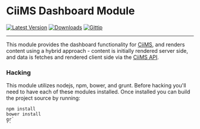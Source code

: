 # CiiMS Dashboard Module

[![Latest Version](http://img.shields.io/packagist/v/ciims-modules/dashboard.svg?style=flat)]()
[![Downloads](http://img.shields.io/packagist/dt/ciims-modules/dashboard.svg?style=flat)]()
[![Gittip](http://img.shields.io/gittip/charlesportwoodii.svg?style=flat "Gittip")](https://www.gittip.com/charlesportwoodii/)

--------------

This module provides the dashboard functionality for [CiiMS](https://www.ciims.io), and renders content using a hybrid approach - content is initially rendered server side, and data is fetches and rendered client side via the [CiiMS API](https://www.github.com/charlesportwoodii/ciims-modules-api).

### Hacking

This module utilizes nodejs, npm, bower, and grunt. Before hacking you'll need to have each of these modules installed. Once installed you can build the project source by running:

```
npm install
bower install
gr`
``
